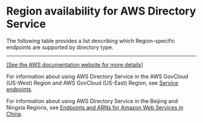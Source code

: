 # Region availability for AWS Directory Service<a name="regions"></a>

The following table provides a list describing which Region\-specific endpoints are supported by directory type\.


****  
[\[See the AWS documentation website for more details\]](http://docs.aws.amazon.com/directoryservice/latest/admin-guide/regions.html)

For information about using AWS Directory Service in the AWS GovCloud \(US\-West\) Region and AWS GovCloud \(US\-East\) Region, see [Service endpoints](https://docs.aws.amazon.com/govcloud-us/latest/UserGuide/using-govcloud-endpoints.html)\.

For information about using AWS Directory Service in the Beijing and Ningxia Regions, see [Endpoints and ARNs for Amazon Web Services in China](http://docs.amazonaws.cn/en_us/general/latest/gr/rande.html)\. 